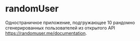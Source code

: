# randomUser
Одностраничное приложение, подгружающее 10 рандомно сгенерированных пользователей из открытого API https://randomuser.me/documentation. 
